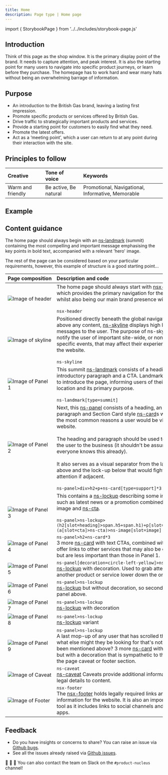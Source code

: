 ```yaml
---
title: Home
description: Page type | Home page
---
```


import { StorybookPage } from '../../includes/storybook-page.js'

## Introduction

Think of this page as the shop window. It is the primary display point of the brand. It needs to capture attention, and peak interest. It is also the starting point for many users to navigate into specific product journeys, or learn before they purchase. The homepage has to work hard and wear many hats without being an overwhelming barrage of information.

## Purpose

* An introduction to the British Gas brand, leaving a lasting first impression.
* Promote specific products or services offered by British Gas.
* Drive traffic to strategically important products and services.
* Provide a starting point for customers to easily find what they need.
* Promote the latest offers.
* Act as a ‘meeting point’, which a user can return to at any point during their interaction with the site.

## Principles to follow

| Creative | Tone of voice | Keywords |
| :--- | :--- | :--- |
| Warm and friendly  | Be active, Be natural | Promotional, Navigational, Informative, Memorable |

## Example

<StorybookPage story="examples-page-types--home"></StorybookPage>

## Content guidance

The home page should always begin with an [ns-landmark](https://nucleus.design/docs/components/ns-landmark) (summit) containing the most compelling and important message emphasising the key points in bold text, accompanied with a relevant 'hero' image. 

The rest of the page can be considered based on your particular requirements, however, this example of structure is a good starting point...

| Page&nbsp;composition | Description and code |
| :--- | :--- |
| ![Image of header](https://user-images.githubusercontent.com/78355810/121555708-250d1f00-ca0b-11eb-86b9-df4a65ccfb60.png) |  The home page should always start with [nsx-header](https://nucleus.design/docs/components/nsx-header) which provides the primary navigation for the website, whilst also being our main brand presence with the logo.<br/><br/>`nsx-header` |
| ![Image of skyline](https://user-images.githubusercontent.com/78355810/121555785-348c6800-ca0b-11eb-922d-c2c3b4937acd.png) | Positioned directly beneath the global navigation and above any content, [ns-skyline](https://nucleus.design/docs/components/ns-skyline) displays high level messages to the user. The purpose of ns-skyline is to notify the user of important site-wide, or non-page specific events, that may affect their experience of using the website.<br/> <br/> `ns-skyline` |
| ![Image of Panel 1](https://user-images.githubusercontent.com/78355810/121552839-af07b880-ca08-11eb-9f48-63171fa005db.png) | This summit [ns-landmark](https://nucleus.design/docs/components/ns-landmark) consists of a heading, an introductory paragraph and a CTA. Landmarks are used to introduce the page, informing users of their current location and its primary purpose. <br/><br/>`ns-landmark[type=summit]` |
| ![Image of Panel 2](https://user-images.githubusercontent.com/78355810/121559775-ce094900-ca0e-11eb-9d15-d370761a9202.png) | Next, this [ns-panel](https://nucleus.design/docs/components/ns-panel) consists of a heading, an introductory paragraph and Section Card style [ns-card](https://nucleus.design/docs/components/ns-card)s with CTAs for the most common reasons a user would be visiting the website.<br/><br/>The heading and paragraph should be used to introduce the user to the business (it shouldn't be assumed that everyone knows this already). <br/><br/>It also serves as a visual separator from the landmark above and the lock-up below that would fight for attention if adjacent.<br/><br/>`ns-panel>div>h2+p+ns-card[type=support]*3` |
| ![Image of Panel 3](https://user-images.githubusercontent.com/78355810/121560789-c0a08e80-ca0f-11eb-9708-658a94aa90a0.png) |  This contains a [ns-lockup](https://nucleus.design/docs/components/ns-lockup) describing some information such as latest news or a promotion combined with an image and [ns-cta](https://nucleus.design/docs/components/ns-cta). <br/><br/>`ns-panel>ns-lockup>(h2[slot=heading]>span.h5+span.h1)+p[slot=paragraph]+(a[slot=cta]>ns-cta)>ns-image[slot=image]` |
| ![Image of Panel 4](https://user-images.githubusercontent.com/78355810/121561606-91d6e800-ca10-11eb-967c-824decbea4a8.png) | `ns-panel>h2+ns-card*3`<br/> 3 more [ns-card](https://nucleus.design/docs/components/ns-card) with text CTAs, combined with a heading offer links to other services that may also be of interest but are less important than those in Panel 1. |
| ![Image of Panel 5](https://user-images.githubusercontent.com/78355810/121562212-23465a00-ca11-11eb-8a39-10e0885ab05d.png) | `ns-panel[decoration=circle-left-yellow]>ns-lockup`<br/> [ns-lockup](https://nucleus.design/docs/components/ns-lockup) with decoration. Used to grab attention to another product or service lower down the order. |
| ![Image of Panel 6](https://user-images.githubusercontent.com/78355810/121562898-d1520400-ca11-11eb-93e8-46dedc5bf79f.png) | `ns-panel>ns-lockup`<br/> [ns-lockup](https://nucleus.design/docs/components/ns-lockup) but without decoration, so secondary to the panel above. |
| ![Image of Panel 7](https://user-images.githubusercontent.com/78355810/121563848-b8961e00-ca12-11eb-936e-b46c5de2394d.png) | `ns-panel>ns-lockup`<br/> [ns-lockup](https://nucleus.design/docs/components/ns-lockup) with decoration |
| ![Image of Panel 8](https://user-images.githubusercontent.com/78355810/121565028-fa739400-ca13-11eb-8a68-90ff869c3cb4.png) | `ns-panel>ns-lockup`<br/> [ns-lockup](https://nucleus.design/docs/components/ns-lockup) variant |
| ![Image of Panel 9](https://user-images.githubusercontent.com/78355810/121565846-c64ca300-ca14-11eb-803c-c7e2ba88de92.png) | `ns-panel>ns-lockup`<br/> A last mop-up of any user that has scrolled this far. Ask what else might they be looking for that's not already been mentioned above? 3 more [ns-card](https://nucleus.design/docs/components/ns-card) with text CTAs but with a decoration that is sympathetic to the end of the page caveat or footer section. |
| ![Image of Caveat](https://user-images.githubusercontent.com/78355810/121566776-bed9c980-ca15-11eb-8032-8df59ac5c372.png) | `ns-caveat`<br/> [ns-caveat](https://nucleus.design/docs/components/ns-caveat) Caveats provide additional information and legal details to content. |
| ![Image of Footer](https://user-images.githubusercontent.com/78355810/121567323-57704980-ca16-11eb-9951-598055b9808c.png) | `nsx-footer`<br/> The [nsx-footer](https://nucleus.design/docs/components/nsx-footer) holds legally required links and copyright information for the website. It is also an important SEO tool as it includes links to social channels and our mobile apps. |

## Feedback

* Do you have insights or concerns to share? You can raise an issue via [Github bugs](https://github.com/ConnectedHomes/nucleus/issues/new?assignees=&labels=Bug&template=a--bug-report.md&title=[bug]%20[page-type-home]).
* See all the issues already raised via [Github issues](https://github.com/connectedHomes/nucleus/issues?utf8=%E2%9C%93&q=is%3Aopen+is%3Aissue+label%3ABug+[page-type-home]).

💩 🎉 🦄 You can also contact the team on Slack on the `#product-nucleus` channel!
